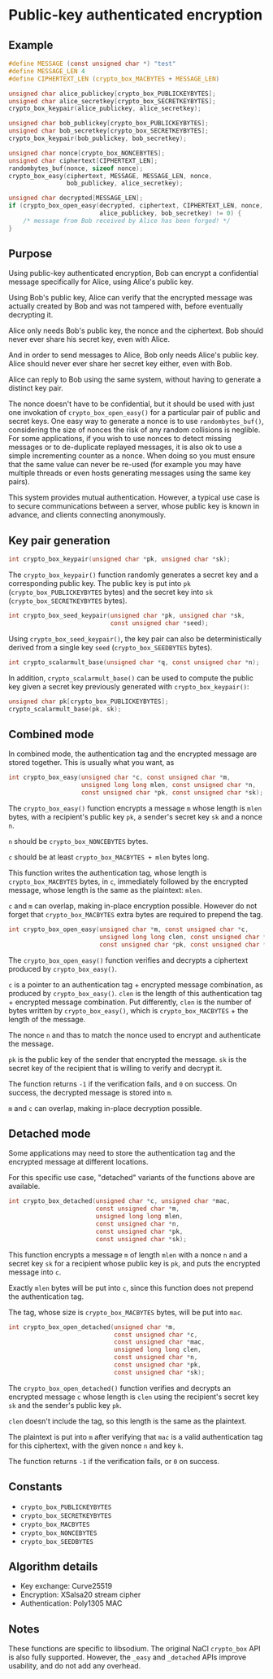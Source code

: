 # Public-key authenticated encryption

## Example

```c
#define MESSAGE (const unsigned char *) "test"
#define MESSAGE_LEN 4
#define CIPHERTEXT_LEN (crypto_box_MACBYTES + MESSAGE_LEN)

unsigned char alice_publickey[crypto_box_PUBLICKEYBYTES];
unsigned char alice_secretkey[crypto_box_SECRETKEYBYTES];
crypto_box_keypair(alice_publickey, alice_secretkey);

unsigned char bob_publickey[crypto_box_PUBLICKEYBYTES];
unsigned char bob_secretkey[crypto_box_SECRETKEYBYTES];
crypto_box_keypair(bob_publickey, bob_secretkey);

unsigned char nonce[crypto_box_NONCEBYTES];
unsigned char ciphertext[CIPHERTEXT_LEN];
randombytes_buf(nonce, sizeof nonce);
crypto_box_easy(ciphertext, MESSAGE, MESSAGE_LEN, nonce,
                bob_publickey, alice_secretkey);

unsigned char decrypted[MESSAGE_LEN];
if (crypto_box_open_easy(decrypted, ciphertext, CIPHERTEXT_LEN, nonce,
                         alice_publickey, bob_secretkey) != 0) {
    /* message from Bob received by Alice has been forged! */
}
```

## Purpose

Using public-key authenticated encryption, Bob can encrypt a confidential message specifically for Alice, using Alice's public key.

Using Bob's public key, Alice can verify that the encrypted message was actually created by Bob and was not tampered with, before eventually decrypting it.

Alice only needs Bob's public key, the nonce and the ciphertext. Bob should never ever share his secret key, even with Alice.

And in order to send messages to Alice, Bob only needs Alice's public key. Alice should never ever share her secret key either, even with Bob.

Alice can reply to Bob using the same system, without having to generate a distinct key pair.

The nonce doesn't have to be confidential, but it should be used with just one invokation of `crypto_box_open_easy()` for a particular pair of public and secret keys. One easy way to generate a nonce is to use `randombytes_buf()`, considering the size of nonces the risk of any random collisions is neglible. For some applications, if you wish to use nonces to detect missing messages or to de-duplicate replayed messages, it is also ok to use a simple incrementing counter as a nonce. When doing so you must ensure that the same value can never be re-used (for example you may have multiple threads or even hosts generating messages using the same key pairs). 

This system provides mutual authentication. However, a typical use case is to secure communications between a server, whose public key is known in advance, and clients connecting anonymously.

## Key pair generation

```c
int crypto_box_keypair(unsigned char *pk, unsigned char *sk);
```

The `crypto_box_keypair()` function randomly generates a secret key and a corresponding public key. The public key is put into `pk` (`crypto_box_PUBLICKEYBYTES` bytes) and the secret key into `sk` (`crypto_box_SECRETKEYBYTES` bytes).

```c
int crypto_box_seed_keypair(unsigned char *pk, unsigned char *sk,
                            const unsigned char *seed);
```

Using `crypto_box_seed_keypair()`, the key pair can also be deterministically derived from a single key `seed` (`crypto_box_SEEDBYTES` bytes).

```c
int crypto_scalarmult_base(unsigned char *q, const unsigned char *n);
```

In addition, `crypto_scalarmult_base()` can be used to compute the public key given a secret key previously generated with `crypto_box_keypair()`:

```c
unsigned char pk[crypto_box_PUBLICKEYBYTES];
crypto_scalarmult_base(pk, sk);
```

## Combined mode

In combined mode, the authentication tag and the encrypted message are stored together. This is usually what you want, as

```c
int crypto_box_easy(unsigned char *c, const unsigned char *m,
                    unsigned long long mlen, const unsigned char *n,
                    const unsigned char *pk, const unsigned char *sk);
```

The `crypto_box_easy()` function encrypts a message `m` whose length is `mlen` bytes, with a recipient's public key `pk`, a sender's secret key `sk` and a nonce `n`.

`n` should be `crypto_box_NONCEBYTES` bytes.

`c` should be at least `crypto_box_MACBYTES + mlen` bytes long.

This function writes the authentication tag, whose length is `crypto_box_MACBYTES` bytes, in `c`, immediately followed by the encrypted message, whose length is the same as the plaintext: `mlen`.

`c` and `m` can overlap, making in-place encryption possible. However do not forget that `crypto_box_MACBYTES` extra bytes are required to prepend the tag.

```c
int crypto_box_open_easy(unsigned char *m, const unsigned char *c,
                         unsigned long long clen, const unsigned char *n,
                         const unsigned char *pk, const unsigned char *sk);
```

The `crypto_box_open_easy()` function verifies and decrypts a ciphertext produced by `crypto_box_easy()`.

`c` is a pointer to an authentication tag + encrypted message combination, as produced by `crypto_box_easy()`.
`clen` is the length of this authentication tag + encrypted message combination. Put differently, `clen` is the number of bytes written by `crypto_box_easy()`, which is `crypto_box_MACBYTES` + the length of the message.

The nonce `n` and thas to match the nonce used to encrypt and authenticate the message.

`pk` is the public key of the sender that encrypted the message. `sk` is the secret key of the recipient that is willing to verify and decrypt it.

The function returns `-1` if the verification fails, and `0` on success.
On success, the decrypted message is stored into `m`.

`m` and `c` can overlap, making in-place decryption possible.

## Detached mode

Some applications may need to store the authentication tag and the encrypted message at different locations.

For this specific use case, "detached" variants of the functions above are available.

```c
int crypto_box_detached(unsigned char *c, unsigned char *mac,
                        const unsigned char *m,
                        unsigned long long mlen,
                        const unsigned char *n,
                        const unsigned char *pk,
                        const unsigned char *sk);
```

This function encrypts a message `m` of length `mlen` with a nonce `n` and a secret key `sk` for a recipient whose public key is `pk`, and puts the encrypted message into `c`.

Exactly `mlen` bytes will be put into `c`, since this function does not prepend the authentication tag.

The tag, whose size is `crypto_box_MACBYTES` bytes, will be put into `mac`.

```c
int crypto_box_open_detached(unsigned char *m,
                             const unsigned char *c,
                             const unsigned char *mac,
                             unsigned long long clen,
                             const unsigned char *n,
                             const unsigned char *pk,
                             const unsigned char *sk);
```

The `crypto_box_open_detached()` function verifies and decrypts an encrypted message `c` whose length is `clen` using the recipient's secret key `sk` and the sender's public key `pk`.

`clen` doesn't include the tag, so this length is the same as the plaintext.

The plaintext is put into `m` after verifying that `mac` is a valid authentication tag for this ciphertext, with the given nonce `n` and key `k`.

The function returns `-1` if the verification fails, or `0` on success.

## Constants

- `crypto_box_PUBLICKEYBYTES`
- `crypto_box_SECRETKEYBYTES`
- `crypto_box_MACBYTES`
- `crypto_box_NONCEBYTES`
- `crypto_box_SEEDBYTES`

## Algorithm details

- Key exchange: Curve25519
- Encryption: XSalsa20 stream cipher
- Authentication: Poly1305 MAC

## Notes

These functions are specific to libsodium.
The original NaCl `crypto_box` API is also fully supported. However, the `_easy` and `_detached` APIs improve usability, and do not add any overhead.
